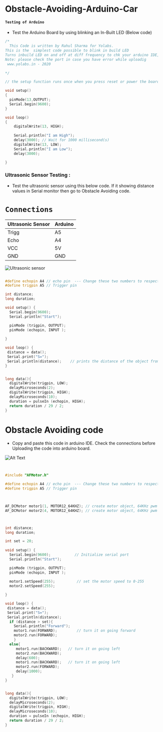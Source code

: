 # Obstacle-Avoiding-Arduino-Car

#### `Testing of Arduino`

* Test the Arduino Board by using blinking an In-Built LED (Below code) 

```C++
/*
  This Code is written by Rahul Sharma for Yolabs. 
This is the  simplest code possible to blink in build LED  
Turns inbuild LED on and off at diff frequency to chk your arduino IDE, Arduino and cable is working
Note: please check the port in case you have error while uploadig 
 www.yolabs.in - 2020
  
*/

// the setup function runs once when you press reset or power the board

void setup()
{
  pinMode(13,OUTPUT);
  Serial.begin(9600);
}

void loop()
{
    digitalWrite(13, HIGH);
    
    Serial.println("I am High");
    delay(3000); // Wait for 1000 millisecond(s)
    digitalWrite(13, LOW);
    Serial.println("I am Low");
    delay(3000);
 
}


```


### Ultrasonic Sensor Testing :

* Test the ultrasonic sensor using this below code. If it showing distance values in Serial monitor then go to Obstacle Avoiding code.

#  `Connections`

Ultrasonic Sensor | Arduino
------------ | -------------
Trigg | A5
Echo | A4
VCC | 5V
GND | GND


![Ultrasonic sensor](https://microcontrollerslab.com/wp-content/uploads/2014/12/HC-SR04-Ultrasonic-Sensor-Pinout-diagram.jpg)


```C++

#define echopin A4 // echo pin  --- Change these two numbers to respective numbers those are connected in Arduino.
#define trigpin A5 // Trigger pin

int distance;
long duration;

void setup() {
  Serial.begin(9600);        
  Serial.println("Start");

  pinMode (trigpin, OUTPUT);
  pinMode (echopin, INPUT );
  
}

void loop() {
 distance = data();
 Serial.print("S=");
 Serial.println(distance);    // prints the distance of the object from Ultrasonic sensor
}


long data(){
  digitalWrite(trigpin, LOW);
  delayMicroseconds(2);
  digitalWrite(trigpin, HIGH);
  delayMicroseconds(10);
  duration = pulseIn (echopin, HIGH);
  return duration / 29 / 2;
}


```
# Obstacle Avoiding code

* Copy and paste this code in arduino IDE. Check the connections before Uploading the code into arduino board.


![Alt Text](https://www.the-diy-life.com/wp-content/uploads/2020/07/Obstacle-Avoiding-Robot-Car-Using-An-Arduino-Uno.jpg)


```C++


#include "AFMotor.h"

#define echopin A4 // echo pin  --- Change these two numbers to respective numbers those are connected in Arduino.
#define trigpin A5 // Trigger pin

 

AF_DCMotor motor1(1, MOTOR12_64KHZ); // create motor object, 64KHz pwm
AF_DCMotor motor2(4, MOTOR12_64KHZ); // create motor object, 64KHz pwm



int distance;
long duration;

int set = 20;
 
void setup() {
  Serial.begin(9600);           // Initialize serial port
  Serial.println("Start");

  pinMode (trigpin, OUTPUT);
  pinMode (echopin, INPUT );
  
  motor1.setSpeed(255);          // set the motor speed to 0-255
  motor2.setSpeed(255);

}

void loop() {
 distance = data();
 Serial.print("S=");
 Serial.println(distance);
  if (distance > set){
    Serial.println("Forward");
    motor1.run(FORWARD);         // turn it on going forward
    motor2.run(FORWARD); 
    }
  else{
     motor1.run(BACKWARD);   // turn it on going left
     motor2.run(BACKWARD); 
     delay(600);
     motor1.run(BACKWARD);   // turn it on going left
     motor2.run(FORWARD);
     delay(1000); 
   }
}


long data(){
  digitalWrite(trigpin, LOW);
  delayMicroseconds(2);
  digitalWrite(trigpin, HIGH);
  delayMicroseconds(10);
  duration = pulseIn (echopin, HIGH);
  return duration / 29 / 2;
}


```
